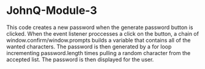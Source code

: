 # JohnQ-Module-3

This code creates a new password when the generate password button is clicked. When the event listener proccesses a click on the button, a chain of window.confirm/window.prompts builds a variable that contains all of the wanted characters. The password is then generated by a for loop incrementing password.length times pulling a random character from the accepted list. The password is then displayed for the user.
